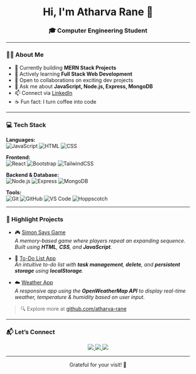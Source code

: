 <h1 align="center">Hi, I'm Atharva Rane 👋</h1>
<h3 align="center">🎓 Computer Engineering Student</h3>

---

### 👨‍💻 About Me

- 🔭 Currently building **MERN Stack Projects**
- 🌱 Actively learning **Full Stack Web Development**
- 🤝 Open to collaborations on exciting dev projects
- 💬 Ask me about **JavaScript, Node.js, Express, MongoDB**
- 📫 Connect via [LinkedIn](https://www.linkedin.com/in/rane-atharva/)
- ☕ Fun fact: I turn coffee into code

---

### 💻 Tech Stack

**Languages:**  
![JavaScript](https://img.shields.io/badge/JavaScript-F7DF1E?style=flat&logo=javascript&logoColor=black)
![HTML](https://img.shields.io/badge/HTML5-E34F26?style=flat&logo=html5&logoColor=white)
![CSS](https://img.shields.io/badge/CSS3-1572B6?style=flat&logo=css3&logoColor=white)

**Frontend:**  
![React](https://img.shields.io/badge/React-61DAFB?style=flat&logo=react&logoColor=black)
![Bootstrap](https://img.shields.io/badge/Bootstrap-563D7C?style=flat&logo=bootstrap&logoColor=white)
![TailwindCSS](https://img.shields.io/badge/Tailwind_CSS-38B2AC?style=flat&logo=tailwind-css&logoColor=white)

**Backend & Database:**  
![Node.js](https://img.shields.io/badge/Node.js-339933?style=flat&logo=node.js&logoColor=white)
![Express](https://img.shields.io/badge/Express.js-000000?style=flat&logo=express&logoColor=white)
![MongoDB](https://img.shields.io/badge/MongoDB-4EA94B?style=flat&logo=mongodb&logoColor=white)

**Tools:**  
![Git](https://img.shields.io/badge/Git-F05032?style=flat&logo=git&logoColor=white)
![GitHub](https://img.shields.io/badge/GitHub-181717?style=flat&logo=github&logoColor=white)
![VS Code](https://img.shields.io/badge/VS_Code-007ACC?style=flat&logo=visual-studio-code&logoColor=white)
![Hoppscotch](https://img.shields.io/badge/Hoppscotch-00BFA6?style=flat&logo=hoppscotch&logoColor=white)


---

### 🚀 Highlight Projects

- 🎮 [Simon Says Game](https://atharva-rane.github.io/simon-says-game/)  
  _A memory-based game where players repeat an expanding sequence. Built using **HTML**, **CSS**, and **JavaScript**._

- 📝 [To-Do List App](https://atharva-rane.github.io/To-Do-List-App/)  
  _An intuitive to-do list with **task management**, **delete**, and **persistent storage** using **localStorage**._

- ☁️ [Weather App](https://atharva-rane.github.io/Weather-App/)  
  _A responsive app using the **OpenWeatherMap API** to display real-time weather, temperature & humidity based on user input._

> 🔍 Explore more at [github.com/atharva-rane](https://github.com/atharva-rane?tab=repositories)

---

### 📬 Let’s Connect

<p align="center">
  <a href="https://www.linkedin.com/in/rane-atharva/">
    <img src="https://img.shields.io/badge/LinkedIn-0A66C2?style=for-the-badge&logo=linkedin&logoColor=white" />
  </a>
  <a href="https://x.com/atharvx_r">
    <img src="https://img.shields.io/badge/Twitter-000000?style=for-the-badge&logo=twitter&logoColor=white" />
  </a>
  <a href="mailto:raneatharva08@gmail.com">
    <img src="https://img.shields.io/badge/Gmail-D14836?style=for-the-badge&logo=gmail&logoColor=white" />
  </a>
</p>

---

<p align="center">Grateful for your visit! 🌟</p>

